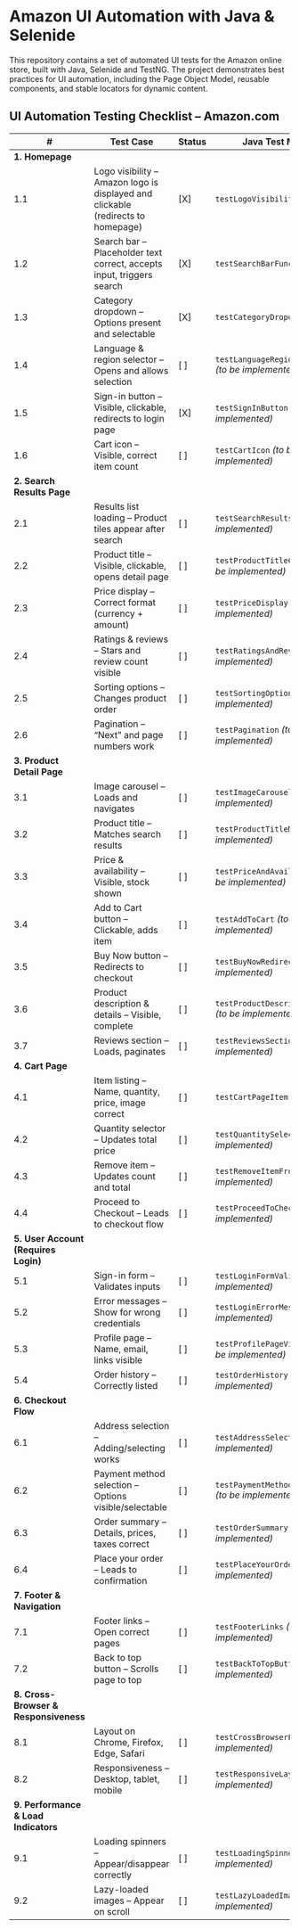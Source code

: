 # Amazon UI Automation with Java & Selenide

This repository contains a set of automated UI tests for the Amazon online store, built with Java, Selenide and TestNG. The project demonstrates best practices for UI automation, including the Page Object Model, reusable components, and stable locators for dynamic content.

## UI Automation Testing Checklist – Amazon.com

| #  | Test Case | Status | Java Test Method                                      |
|----|-----------|--------|-------------------------------------------------------|
| **1. Homepage** ||        |                                                       |
| 1.1 | Logo visibility – Amazon logo is displayed and clickable (redirects to homepage) | [X]    | `testLogoVisibilityAndClick`                          |
| 1.2 | Search bar – Placeholder text correct, accepts input, triggers search | [X]    | `testSearchBarFunctionality`                          |
| 1.3 | Category dropdown – Options present and selectable | [X]    | `testCategoryDropdown`                                |
| 1.4 | Language & region selector – Opens and allows selection | [ ]    | `testLanguageRegionSelector` *(to be implemented)*    |
| 1.5 | Sign-in button – Visible, clickable, redirects to login page | [X]    | `testSignInButton` *(to be implemented)*              |
| 1.6 | Cart icon – Visible, correct item count | [ ]    | `testCartIcon`  *(to be implemented)*                 |
| **2. Search Results Page** ||        |                                                       |
| 2.1 | Results list loading – Product tiles appear after search | [ ]    | `testSearchResultsLoaded`  *(to be implemented)*  |
| 2.2 | Product title – Visible, clickable, opens detail page | [ ]    | `testProductTitleClickable`   *(to be implemented)*   |
| 2.3 | Price display – Correct format (currency + amount) | [ ]    | `testPriceDisplay`  *(to be implemented)*               |
| 2.4 | Ratings & reviews – Stars and review count visible | [ ]    | `testRatingsAndReviews` *(to be implemented)*         |
| 2.5 | Sorting options – Changes product order | [ ]    | `testSortingOptions` *(to be implemented)*            |
| 2.6 | Pagination – “Next” and page numbers work | [ ]    | `testPagination` *(to be implemented)*                |
| **3. Product Detail Page** ||        |                                                       |
| 3.1 | Image carousel – Loads and navigates | [ ]    | `testImageCarousel`      *(to be implemented)*          |
| 3.2 | Product title – Matches search results | [ ]    | `testProductTitleMatch` *(to be implemented)*         |
| 3.3 | Price & availability – Visible, stock shown | [ ]    | `testPriceAndAvailability` *(to be implemented)*      |
| 3.4 | Add to Cart button – Clickable, adds item | [ ]    | `testAddToCart`      *(to be implemented)*            |
| 3.5 | Buy Now button – Redirects to checkout | [ ]    | `testBuyNowRedirect` *(to be implemented)*            |
| 3.6 | Product description & details – Visible, complete | [ ]    | `testProductDescriptionDetails` *(to be implemented)* |
| 3.7 | Reviews section – Loads, paginates | [ ]    | `testReviewsSection` *(to be implemented)*            |
| **4. Cart Page** ||        |                                                       |
| 4.1 | Item listing – Name, quantity, price, image correct | [ ]    | `testCartPageItem`                                    |
| 4.2 | Quantity selector – Updates total price | [ ]    | `testQuantitySelector` *(to be implemented)*          |
| 4.3 | Remove item – Updates count and total | [ ]    | `testRemoveItemFromCart` *(to be implemented)*        |
| 4.4 | Proceed to Checkout – Leads to checkout flow | [ ]    | `testProceedToCheckout` *(to be implemented)*         |
| **5. User Account (Requires Login)** ||        |                                                       |
| 5.1 | Sign-in form – Validates inputs | [ ]    | `testLoginFormValidation` *(to be implemented)*             |
| 5.2 | Error messages – Show for wrong credentials | [ ]    | `testLoginErrorMessages` *(to be implemented)*        |
| 5.3 | Profile page – Name, email, links visible | [ ]    | `testProfilePageVisibility` *(to be implemented)*     |
| 5.4 | Order history – Correctly listed | [ ]    | `testOrderHistory` *(to be implemented)*              |
| **6. Checkout Flow** ||        |                                                       |
| 6.1 | Address selection – Adding/selecting works | [ ]    | `testAddressSelection` *(to be implemented)*          |
| 6.2 | Payment method selection – Options visible/selectable | [ ]    | `testPaymentMethodSelection` *(to be implemented)*    |
| 6.3 | Order summary – Details, prices, taxes correct | [ ]    | `testOrderSummary` *(to be implemented)*              |
| 6.4 | Place your order – Leads to confirmation | [ ]    | `testPlaceYourOrder` *(to be implemented)*            |
| **7. Footer & Navigation** ||        |                                                       |
| 7.1 | Footer links – Open correct pages | [ ]    | `testFooterLinks` *(to be implemented)*               |
| 7.2 | Back to top button – Scrolls page to top | [ ]    | `testBackToTopButton` *(to be implemented)*           |
| **8. Cross-Browser & Responsiveness** ||        |                                                       |
| 8.1 | Layout on Chrome, Firefox, Edge, Safari | [ ]    | `testCrossBrowserLayout` *(to be implemented)*        |
| 8.2 | Responsiveness – Desktop, tablet, mobile | [ ]    | `testResponsiveLayout` *(to be implemented)*          |
| **9. Performance & Load Indicators** ||        |                                                       |
| 9.1 | Loading spinners – Appear/disappear correctly | [ ]    | `testLoadingSpinners` *(to be implemented)*           |
| 9.2 | Lazy-loaded images – Appear on scroll | [ ]    | `testLazyLoadedImages` *(to be implemented)*          |
